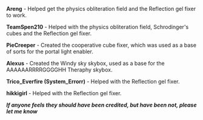 **Areng** - Helped get the physics obliteration field and the Reflection gel fixer to work.

**TeamSpen210** - Helped with the physics obliteration field, Schrodinger's cubes and the Reflection gel fixer.

**PieCreeper** - Created the cooperative cube fixer, which was used as a base of sorts for the portal light enabler.

**Alexus** - Created the Windy sky skybox, used as a base for the AAAAAARRRRGGGGHH Theraphy skybox.

**Trico_Everfire (System_Errorr)** - Helped with the Reflection gel fixer.

**hikkigirl** - Helped with the Reflection gel fixer.

***If anyone feels they should have been credited, but have been not, __please__ let me know***
